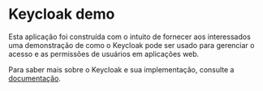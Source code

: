 # Keycloak demo

Esta aplicação foi construída com o intuito de fornecer aos interessados uma demonstração de como o Keycloak pode ser usado para gerenciar o acesso e as permissões de usuários em aplicações web.

Para saber mais sobre o Keycloak e sua implementação, consulte a [documentação](https://github.com/PicPay/picpay-frontend/wiki/Keycloak-Modelo-de-integra%C3%A7%C3%A3o).

